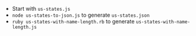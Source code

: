 - Start with `us-states.js`
- `node us-states-to-json.js` to generate `us-states.json`
- `ruby us-states-with-name-length.rb` to generate
  `us-states-with-name-length.js`


